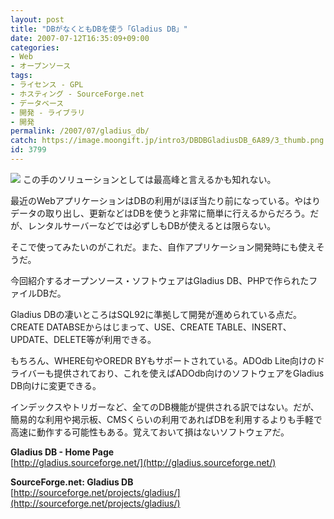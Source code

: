 ```yaml
---
layout: post
title: "DBがなくともDBを使う「Gladius DB」"
date: 2007-07-12T16:35:09+09:00
categories:
- Web
- オープンソース
tags: 
- ライセンス - GPL
- ホスティング - SourceForge.net
- データベース
- 開発 - ライブラリ
- 開発
permalink: /2007/07/gladius_db/
catch: https://image.moongift.jp/intro3/DBDBGladiusDB_6A89/3_thumb.png
id: 3799
---
```

[![](https://image.moongift.jp/intro3/DBDBGladiusDB_6A89/3_thumb.png)](https://image.moongift.jp/intro3/DBDBGladiusDB_6A89/32.png) この手のソリューションとしては最高峰と言えるかも知れない。   
  
最近のWebアプリケーションはDBの利用がほぼ当たり前になっている。やはりデータの取り出し、更新などはDBを使うと非常に簡単に行えるからだろう。だが、レンタルサーバーなどでは必ずしもDBが使えるとは限らない。   
  
そこで使ってみたいのがこれだ。また、自作アプリケーション開発時にも使えそうだ。   
  
今回紹介するオープンソース・ソフトウェアはGladius DB、PHPで作られたファイルDBだ。   
  
<!--more-->  
  
Gladius DBの凄いところはSQL92に準拠して開発が進められている点だ。CREATE DATABSEからはじまって、USE、CREATE TABLE、INSERT、UPDATE、DELETE等が利用できる。   
  
もちろん、WHERE句やOREDR BYもサポートされている。ADOdb Lite向けのドライバーも提供されており、これを使えばADOdb向けのソフトウェアをGladius DB向けに変更できる。   
  
インデックスやトリガーなど、全てのDB機能が提供される訳ではない。だが、簡易的な利用や掲示板、CMSくらいの利用であればDBを利用するよりも手軽で高速に動作する可能性もある。覚えておいて損はないソフトウェアだ。   
  
**Gladius DB - Home Page**  
[http://gladius.sourceforge.net/](http://gladius.sourceforge.net/)  
  
**SourceForge.net: Gladius DB**  
[http://sourceforge.net/projects/gladius/](http://sourceforge.net/projects/gladius/)